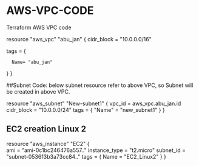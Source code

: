 # AWS-VPC-CODE
Terraform AWS VPC code


resource "aws_vpc" "abu_jan" {
  cidr_block = "10.0.0.0/16"

  tags = {

      Name= "abu_jan"
  }
}

##Subnet Code: below subnet resource refer to above VPC, so Subnet will be created in above VPC.

resource "aws_subnet" "New-subnet1" {
                vpc_id = aws_vpc.abu_jan.id
                cidr_block =  "10.0.0.0/24"
                tags = {
                  "Name" = "new_subnet1"
                }
}

## EC2 creation Linux 2

resource "aws_instance" "EC2" {              
    ami = "ami-0c1bc246476a557.."
    instance_type =   "t2.micro"
    subnet_id = "subnet-053613b3a73cc84.."
    tags =     {
      Name = "EC2_Linux2"
}
}
